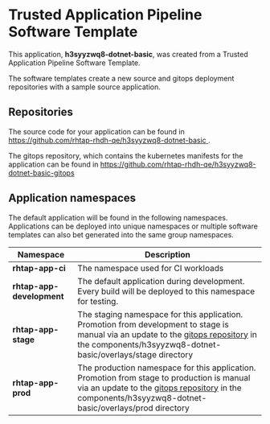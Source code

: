 # Trusted Application Pipeline Software Template

This application, **h3syyzwq8-dotnet-basic**, was created from a Trusted Application Pipeline Software Template.

The software templates create a new source and gitops deployment repositories with a sample source application. 

## Repositories

The source code for your application can be found in [https://github.com/rhtap-rhdh-qe/h3syyzwq8-dotnet-basic ](https://github.com/rhtap-rhdh-qe/h3syyzwq8-dotnet-basic ).
 
The gitops repository, which contains the kubernetes manifests for the application can be found in 
[https://github.com/rhtap-rhdh-qe/h3syyzwq8-dotnet-basic-gitops ](https://github.com/rhtap-rhdh-qe/h3syyzwq8-dotnet-basic-gitops ) 

## Application namespaces 

The default application will be found in the following namespaces. Applications can be deployed into unique namespaces or multiple software templates can also bet generated into the same group namespaces.  

|  Namespace   |  Description   |  
| -------- | -------- |
| **rhtap-app-ci** | The namespace used for CI workloads |
| **rhtap-app-development** | The default application during development. Every build will be deployed to this namespace for testing. |
| **rhtap-app-stage** | The staging namespace for this application. Promotion from development to stage is manual via an update to the [gitops repository](https://github.com/rhtap-rhdh-qe/h3syyzwq8-dotnet-basic-gitops ) in the components/h3syyzwq8-dotnet-basic/overlays/stage directory |
| **rhtap-app-prod** | The production namespace for this application. Promotion from stage to production is manual via an update to the [gitops repository](https://github.com/rhtap-rhdh-qe/h3syyzwq8-dotnet-basic-gitops ) in the components/h3syyzwq8-dotnet-basic/overlays/prod directory |